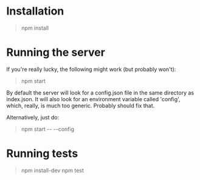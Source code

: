 Installation
==================

> npm install

Running the server
==================

If you're really lucky, the following might work (but probably won't):

> npm start

By default the server will look for a config.json file in the same directory as
index.json. It will also look for an environment variable called 'config',
which, really, is much too generic. Probably should fix that.

Alternatively, just do:

> npm start -- --config <path-to-config-file>

Running tests
=============

> npm install-dev
> npm test
